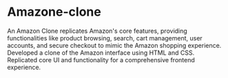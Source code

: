 # Amazone-clone
An Amazon Clone replicates Amazon's core features, providing functionalities like product browsing, search, cart management, user accounts, and secure checkout to mimic the Amazon shopping experience. Developed a clone of the Amazon interface using HTML and CSS. Replicated core UI and functionality for a comprehensive frontend experience.
